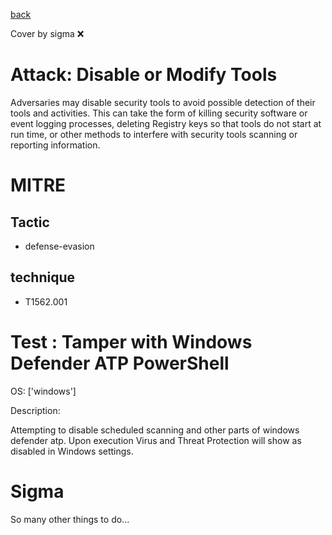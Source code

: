 [back](../index.md)

Cover by sigma :x: 

# Attack: Disable or Modify Tools

 Adversaries may disable security tools to avoid possible detection of their tools and activities. This can take the form of killing security software or event logging processes, deleting Registry keys so that tools do not start at run time, or other methods to interfere with security tools scanning or reporting information.

# MITRE
## Tactic
  - defense-evasion

## technique
  - T1562.001

# Test : Tamper with Windows Defender ATP PowerShell

OS: ['windows']

Description:

 Attempting to disable scheduled scanning and other parts of windows defender atp. Upon execution Virus and Threat Protection will show as disabled
in Windows settings.


# Sigma

 So many other things to do...